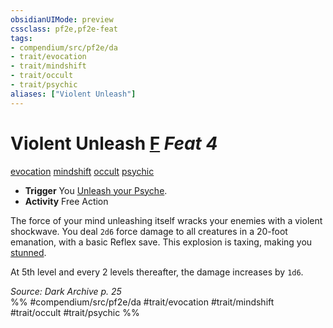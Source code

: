 ```yaml
---
obsidianUIMode: preview
cssclass: pf2e,pf2e-feat
tags:
- compendium/src/pf2e/da
- trait/evocation
- trait/mindshift
- trait/occult
- trait/psychic
aliases: ["Violent Unleash"]
---
```

# Violent Unleash  [F](../../Rules/core-rulebook/chapter-9-playing-the-game.md#Actions "Free Action") *Feat 4*  
[evocation](../../Rules/traits/evocation.md)  [mindshift](../../Rules/traits/mindshift-da.md)  [occult](../../Rules/traits/occult.md)  [psychic](../../Rules/traits/psychic-da.md)  

- **Trigger** You [Unleash your Psyche](../../Rules/actions/unleash-psyche-da.md).
- **Activity** Free Action

The force of your mind unleashing itself wracks your enemies with a violent shockwave. You deal `2d6` force damage to all creatures in a 20-foot emanation, with a basic Reflex save. This explosion is taxing, making you [stunned](../../Rules/conditions.md#Stunned).

At 5th level and every 2 levels thereafter, the damage increases by `1d6`.

*Source: Dark Archive p. 25*  
%% #compendium/src/pf2e/da #trait/evocation #trait/mindshift #trait/occult #trait/psychic %%